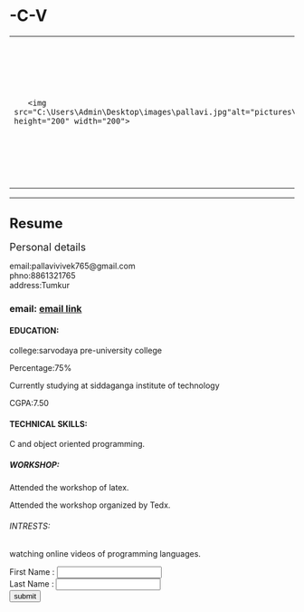 # -C-V
<html>
<head>
<title>My Personal Website</title>
</head>
<body>
<table cellspacing="20">
 <tr>
    <td>

       <img src="C:\Users\Admin\Desktop\images\pallavi.jpg"alt="pictures\images.jpg" height="200" width="200">
  </td>
  <td>
<h1 align="center">  PALLAVI  </h1>
<p><em>I am pallavi, studying 5th sem computer science engg </em>at Siddaganga institute of technology,Tumkur</p>
</td>
</tr>
</table>


<hr>

<h2><font size="5">Resume</font></h2>
<p><font size="4">Personal details</font></p>
<p>              email:pallavivivek765@gmail.com<br>phno:8861321765<br>address:Tumkur</p>
<h3>             email: <a href="mailto:pallavivivek765@gmail.com">email link</a></h3>

<h4> EDUCATION:</h4>
<p>college:sarvodaya pre-university college</p>
<p>Percentage:75%</p>
<p>Currently studying at siddaganga institute of technology</p>
<p>CGPA:7.50</p>

<h4>TECHNICAL SKILLS:</h4>
<p> C and object oriented programming. </p>
<h5>WORKSHOP:</h5>
<p>           Attended the workshop of latex. </p>
<p>           Attended the workshop organized by Tedx. </p>
<h6>INTRESTS:</h6>
<p>           watching online videos of programming languages.</p>

<form action="index.html"method="get">
 First Name : <input type="text"name="fname"><br>
 Last Name  : <input type="text"name="lname"><br>
<input type="submit" value="submit">
</form>
</body>
</html>
